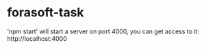# forasoft-task

'npm start' will start a server on port 4000, you can get access to it: http://localhost:4000
